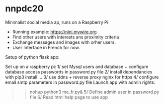 # nnpdc20
Minimalist social media ap, runs on a Raspberry Pi
- Running example: https://nini.mywire.org
- Find other users with interests ans proximity criteria
- Exchange messages and images with orher users.
- User Interface in French for now.


Setup of python flask app:

Set up on a raspberry pi:
1/ set Mysql users and database + configure database access passwords in password.py file
2/ install dependancies with pip3 install ...
3/ use ddns + reverse proxy nginx for https
4/ configure email smtp parameters in password.py file
Launch app with admin rights:
>> nohup python3 me_fr.py&
5/ Define admin user in password.py file
6/ Read html help page to use app
